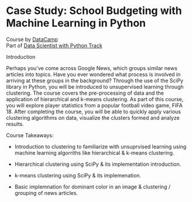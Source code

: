 # Case Study: School Budgeting with Machine Learning in Python

Course by [DataCamp](https://www.datacamp.com/courses/cluster-analysis-in-python)  
Part of [Data Scientist with Python Track](https://learn.datacamp.com/career-tracks/data-scientist-with-python?version=4)  
  
Introduction  

Perhaps you've come across Google News, which groups similar news articles into topics. Have you ever wondered what process is involved in arriving at these groups
in the background? Through the use of the SciPy library in Python, you will be introduced to unsupervised learning through clustering. The course covers the 
pre-processing of data and the application of hierarchical and k-means clustering. As part of this course, you will explore player statistics from a popular football
video game, FIFA 18. After completing the course, you will be able to quickly apply various clustering algorithms on data, visualize the clusters formed and analyze 
results.
  
Course Takeaways:  

- Introduction to clustering to familiarize with unsuprvised learning using machine learning algorriths like hierarchical & k-means clustering. 

- Hierarchical clustering using SciPy & its implementation introduction. 

- k-means clustering using SciPy & its implemenation.

- Basic implemnation for dominant color in an image & clustering / grouping of news articles.
